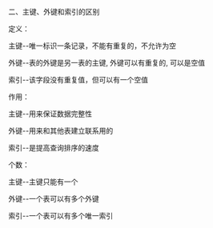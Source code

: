  二、主键、外键和索引的区别

 定义：

  主键--唯一标识一条记录，不能有重复的，不允许为空

  外键--表的外键是另一表的主键, 外键可以有重复的, 可以是空值

  索引--该字段没有重复值，但可以有一个空值

 作用：

  主键--用来保证数据完整性

  外键--用来和其他表建立联系用的

  索引--是提高查询排序的速度

 个数：

  主键--主键只能有一个

  外键--一个表可以有多个外键

  索引--一个表可以有多个唯一索引